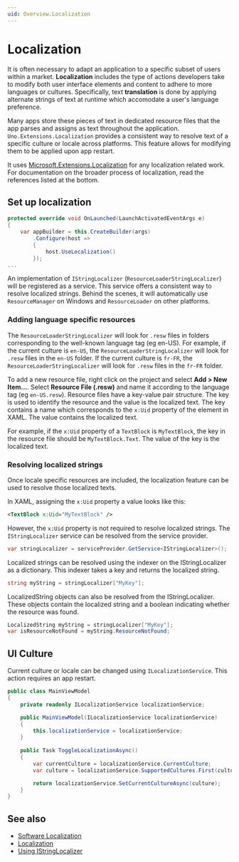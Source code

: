 ```yaml
---
uid: Overview.Localization
---
```


# Localization

It is often necessary to adapt an application to a specific subset of users within a market. **Localization** includes the type of actions developers take to modify both user interface elements and content to adhere to more languages or cultures. Specifically, text **translation** is done by applying alternate strings of text at runtime which accomodate a user's language preference.

Many apps store these pieces of text in dedicated resource files that the app parses and assigns as text throughout the application. `Uno.Extensions.Localization` provides a consistent way to resolve text of a specific culture or locale across platforms. This feature allows for modifying them to be applied upon app restart.

It uses [Microsoft.Extensions.Localization](https://www.nuget.org/packages/Microsoft.Extensions.Localization) for any localization related work. For documentation on the broader process of localization, read the references listed at the bottom.

## Set up localization

```csharp
protected override void OnLaunched(LaunchActivatedEventArgs e)
{
    var appBuilder = this.CreateBuilder(args)
        .Configure(host => 
        {
            host.UseLocalization()
        });
...
```

An implementation of `IStringLocalizer` (`ResourceLoaderStringLocalizer`) will be registered as a service. This service offers a consistent way to resolve localized strings. Behind the scenes, it will automatically use `ResourceManager` on Windows and `ResourceLoader` on other platforms.

### Adding language specific resources

The `ResourceLoaderStringLocalizer` will look for `.resw` files in folders corresponding to the well-known language tag (eg en-US). For example, if the current culture is `en-US`, the `ResourceLoaderStringLocalizer` will look for `.resw` files in the `en-US` folder. If the current culture is `fr-FR`, the `ResourceLoaderStringLocalizer` will look for `.resw` files in the `fr-FR` folder.

To add a new resource file, right click on the project and select **Add > New Item...**. Select **Resource File (.resw)** and name it according to the language tag (eg `en-US.resw`). Resource files have a key-value pair structure. The key is used to identify the resource and the value is the localized text. The key contains a name which corresponds to the `x:Uid` property of the element in XAML. The value contains the localized text.

For example, if the `x:Uid` property of a `TextBlock` is `MyTextBlock`, the key in the resource file should be `MyTextBlock.Text`. The value of the key is the localized text.

### Resolving localized strings

Once locale specific resources are included, the localization feature can be used to resolve those localized texts.

In XAML, assigning the `x:Uid` property a value looks like this:

```xml
<TextBlock x:Uid="MyTextBlock" />
```

However, the `x:Uid` property is not required to resolve localized strings. The `IStringLocalizer` service can be resolved from the service provider.

```csharp
var stringLocalizer = serviceProvider.GetService<IStringLocalizer>();
```

Localized strings can be resolved using the indexer on the IStringLocalizer as a dictionary. This indexer takes a key and returns the localized string.

```csharp
string myString = stringLocalizer["MyKey"];
```

LocalizedString objects can also be resolved from the IStringLocalizer. These objects contain the localized string and a boolean indicating whether the resource was found.

```csharp
LocalizedString myString = stringLocalizer["MyKey"];
var isResourceNotFound = myString.ResourceNotFound;
```

## UI Culture

Current culture or locale can be changed using `ILocalizationService`. This action requires an app restart. 


```csharp
public class MainViewModel
{
    private readonly ILocalizationService localizationService;

    public MainViewModel(ILocalizationService localizationService)
    {
        this.localizationService = localizationService;
    } 
    
    public Task ToggleLocalizationAsync()
    {
        var currentCulture = localizationService.CurrentCulture;
        var culture = localizationService.SupportedCultures.First(culture => culture.Name != currentCulture.Name);

        return localizationService.SetCurrentCultureAsync(culture);
    }
}
```

## See also

- [Software Localization](https://learn.microsoft.com/globalization/localization/localization)
- [Localization](https://learn.microsoft.com/dotnet/core/extensions/localization)
- [Using IStringLocalizer](https://learn.microsoft.com/aspnet/core/fundamentals/localization)